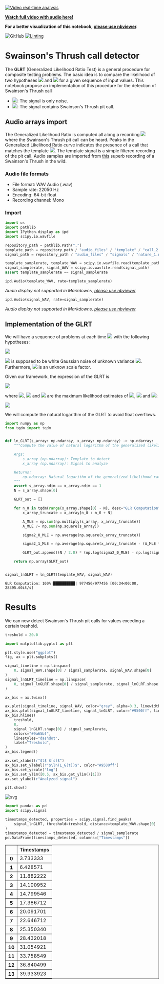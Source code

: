 [![Video real-time analysis](./.github/markdown/SwainsonCall.gif)](https://youtu.be/NUYM1yvVPls "Swainson's Thrush call")

[**Watch full video with audio here!**](https://youtu.be/NUYM1yvVPls)

**For a better visualization of this notebook, [please use nbviewer](https://nbviewer.jupyter.org/github/ArthurFDLR/SwainsonsThrush-detector/blob/main/SwainsonsTrush-detector.ipynb?flush_cache=true).**

![GitHub](https://img.shields.io/github/license/ArthurFDLR/SwainsonsThrush-detector)
[![Linting](https://img.shields.io/badge/code%20style-black-000000.svg)](https://github.com/psf/black)


# Swainson's Thrush call detector


The **GLRT** (Generalized Likelihood Ratio Test) is a general procedure for composite testing problems. The basic idea
is to compare the likelihood of two hypotheses <img src="https://render.githubusercontent.com/render/math?math=H_0"> and <img src="https://render.githubusercontent.com/render/math?math=H_1"> for a given sequence of input values. This notebook propose an implementation of this procedure for the detection of Swainson's Thrush call

* <img src="https://render.githubusercontent.com/render/math?math=H_0">: The signal is only noise.
* <img src="https://render.githubusercontent.com/render/math?math=H_1">: The signal contains Swainson's Thrush pit call.



## Audio arrays import

The Generalized Likelihood Ratio is computed all along a recording <img src="https://render.githubusercontent.com/render/math?math=\{x(n)\}_{n = 0 \ \dots \ N-1}"> where the Swainson's Thrush pit call can be heard. Peaks in the Generalized Likelihood Ratio curve indicates the presence of a call that matches the template <img src="https://render.githubusercontent.com/render/math?math=\{s(n)\}_{n = 0 \ \dots \ N-1}">. The template signal is a simple filtered recording of the pit call. Audio samples are imported from [this](https://youtu.be/0LNtk5OVssQ) superb recording of a Swainson's Thrush in the wild.

### Audio file formats

- File format: WAV Audio (.wav)
- Sample rate: 22050 Hz
- Encoding: 64-bit float
- Recording channel: Mono

### Import


```python
import os
import pathlib
import IPython.display as ipd
import scipy.io.wavfile

repository_path = pathlib.Path(".")
template_path = repository_path / "audio_files" / "template" / "call_2.wav"
signal_path = repository_path / "audio_files" / "signals" / "nature_1.wav"

template_samplerate, template_WAV = scipy.io.wavfile.read(template_path)
signal_samplerate, signal_WAV = scipy.io.wavfile.read(signal_path)
assert template_samplerate == signal_samplerate
```


```python
ipd.Audio(template_WAV, rate=template_samplerate)
```


*Audio display not supported in Markdowns, [please use nbviewer](https://nbviewer.jupyter.org/github/ArthurFDLR/SwainsonsThrush-detector/blob/main/SwainsonsTrush-detector.ipynb?flush_cache=true).*



```python
ipd.Audio(signal_WAV, rate=signal_samplerate)
```


*Audio display not supported in Markdowns, [please use nbviewer](https://nbviewer.jupyter.org/github/ArthurFDLR/SwainsonsThrush-detector/blob/main/SwainsonsTrush-detector.ipynb?flush_cache=true).*



## Implementation of the GLRT

We will have a sequence of problems at each time <img src="https://render.githubusercontent.com/render/math?math=n_0"> with the
following hypotheses:

<img src="https://render.githubusercontent.com/render/math?math=\begin{array}{ll}%20H_0:%20x(n)%20=%20w(n)\\%20H_1:%20x(n)%20=%20w(n)%20+%20A%20\%20s(n%20-%20n_0)%20\end{array}%20\quad%20,%20\%20n=n_0,%20%20\dots,%20%20n_0%20+%20N%20-%201">



<img src="https://render.githubusercontent.com/render/math?math=w"> is supposed to be white Gaussian noise of unknown variance <img src="https://render.githubusercontent.com/render/math?math=\sigma^2">. Furthermore, <img src="https://render.githubusercontent.com/render/math?math=A \neq 0"> is an unknow scale factor.

Given our framework, the expression of the GLRT is

<img src="https://render.githubusercontent.com/render/math?math=L_G(x) = \frac{p(x,\widehat{A},\widehat{\sigma_1^2},H_1)}{p(x,\widehat{\sigma_0^2},H_0)} = \left(\frac{\widehat{\sigma_0^2}}{\widehat{\sigma_1^2}}\right)^{\frac{N}{2}}">


where <img src="https://render.githubusercontent.com/render/math?math=\widehat{A}">, <img src="https://render.githubusercontent.com/render/math?math=\widehat{\sigma_0^2}"> and <img src="https://render.githubusercontent.com/render/math?math=\widehat{\sigma_1^2}"> are the maximum likelihood estimates of <img src="https://render.githubusercontent.com/render/math?math=A">, <img src="https://render.githubusercontent.com/render/math?math=\sigma_0^2"> and <img src="https://render.githubusercontent.com/render/math?math=\sigma_1^2">:

<img src="https://render.githubusercontent.com/render/math?math=\begin{array}{ll}%20\widehat{A}%20=%20\frac{\sum^{n_0+N-1}_{n=n_0}%20x(n)%20s(n-n_0)}{\sum^{n_0+N-1}_{n=n_0}s^2(n-n_0)}%20\\%20\widehat{\sigma_0^2}%20=%20\frac{1}{N}%20\sum^{n_0+N-1}_{n=n_0}%20x^2(n)%20\\%20\widehat{\sigma_1^2}%20=%20\frac{1}{N}%20\sum^{n_0+N-1}_{n=n_0}%20(x(n)%20-%20\widehat{A}%20s(n-n_0))^2%20\end{array}">

We will compute the natural logarithm of the GLRT to avoid float overflows.


```python
import numpy as np
from tqdm import tqdm


def ln_GLRT(s_array: np.ndarray, x_array: np.ndarray) -> np.ndarray:
    """Compute the value of natural logarithm of the generalized likelihood ratio along the signal x_array using the template s_array.

    Args:
        s_array (np.ndarray): Template to detect
        x_array (np.ndarray): Signal to analyze

    Returns:
        np.ndarray: Natural logarithm of the generalized likelihood ratio test
    """
    assert s_array.ndim == x_array.ndim == 1
    N = s_array.shape[0]

    GLRT_out = []

    for n_0 in tqdm(range(x_array.shape[0] - N), desc="GLR Computation"):
        x_array_truncate = x_array[n_0 : n_0 + N]

        A_MLE = np.sum(np.multiply(s_array, x_array_truncate))
        A_MLE /= np.sum(np.square(s_array))

        sigma2_0_MLE = np.average(np.square(x_array_truncate))

        sigma2_1_MLE = np.average(np.square(x_array_truncate - (A_MLE * s_array)))

        GLRT_out.append((N / 2.0) * (np.log(sigma2_0_MLE) - np.log(sigma2_1_MLE)))

    return np.array(GLRT_out)


signal_lnGLRT = ln_GLRT(template_WAV, signal_WAV)
```

    GLR Computation: 100%|██████████| 977456/977456 [00:34<00:00, 28395.60it/s]
    

# Results

We can now detect Swainson's Thrush pit calls for values exceding a certain treshold. 


```python
treshold = 20.0

import matplotlib.pyplot as plt

plt.style.use("ggplot")
fig, ax = plt.subplots()

signal_timeline = np.linspace(
    0, signal_WAV.shape[0] / signal_samplerate, signal_WAV.shape[0]
)
signal_lnGLRT_timeline = np.linspace(
    0, signal_lnGLRT.shape[0] / signal_samplerate, signal_lnGLRT.shape[0]
)

ax_bis = ax.twinx()

ax.plot(signal_timeline, signal_WAV, color="grey", alpha=0.3, linewidth=0.2)
ax_bis.plot(signal_lnGLRT_timeline, signal_lnGLRT, color="#9500ff", linewidth=1.0)
ax_bis.hlines(
    treshold,
    0,
    signal_lnGLRT.shape[0] / signal_samplerate,
    colors="#9a65bf",
    linestyles="dashdot",
    label="Treshold",
)
ax_bis.legend()

ax.set_xlabel(r"$t$ $[s]$")
ax_bis.set_ylabel(r"$\ln(L_G(t))$", color="#9500ff")
ax_bis.set_yscale("log")
ax_bis.set_ylim([0.5, ax_bis.get_ylim()[1]])
ax.set_ylabel(r"Analyzed signal")

plt.show()
```


    
![svg](.github/markdown/SwainsonsTrush-detector_16_0.svg)
    



```python
import pandas as pd
import scipy.signal

timestamps_detected, properties = scipy.signal.find_peaks(
    signal_lnGLRT, threshold=treshold, distance=template_WAV.shape[0]
)
timestamps_detected = timestamps_detected / signal_samplerate
pd.DataFrame(timestamps_detected, columns=["Timestamps"])

```




<div>
<table border="1" class="dataframe">
  <thead>
    <tr style="text-align: right;">
      <th></th>
      <th>Timestamps</th>
    </tr>
  </thead>
  <tbody>
    <tr>
      <th>0</th>
      <td>3.733333</td>
    </tr>
    <tr>
      <th>1</th>
      <td>6.428571</td>
    </tr>
    <tr>
      <th>2</th>
      <td>11.882222</td>
    </tr>
    <tr>
      <th>3</th>
      <td>14.100952</td>
    </tr>
    <tr>
      <th>4</th>
      <td>14.799546</td>
    </tr>
    <tr>
      <th>5</th>
      <td>17.386712</td>
    </tr>
    <tr>
      <th>6</th>
      <td>20.091701</td>
    </tr>
    <tr>
      <th>7</th>
      <td>22.646712</td>
    </tr>
    <tr>
      <th>8</th>
      <td>25.350340</td>
    </tr>
    <tr>
      <th>9</th>
      <td>28.432018</td>
    </tr>
    <tr>
      <th>10</th>
      <td>31.054921</td>
    </tr>
    <tr>
      <th>11</th>
      <td>33.758549</td>
    </tr>
    <tr>
      <th>12</th>
      <td>36.840499</td>
    </tr>
    <tr>
      <th>13</th>
      <td>39.933923</td>
    </tr>
  </tbody>
</table>
</div>


